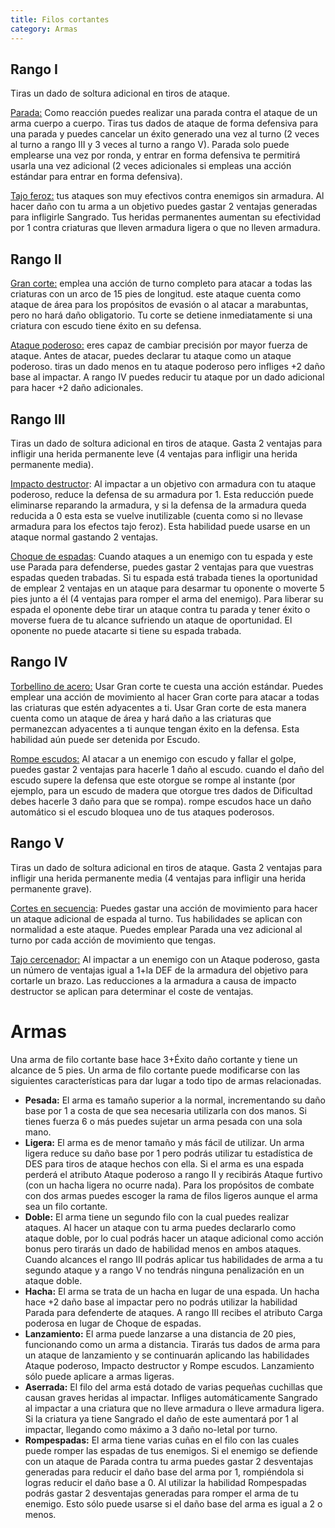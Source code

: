 ```yaml
---
title: Filos cortantes
category: Armas
---
```


## Rango I

Tiras un dado de soltura adicional en tiros de ataque.

<u>Parada:</u> Como reacción puedes realizar una parada contra el ataque de un arma cuerpo a cuerpo. Tiras tus dados de ataque de forma defensiva para una parada y puedes cancelar un éxito generado una vez al turno (2 veces al turno a rango III y 3 veces al turno a rango V). Parada solo puede emplearse una vez por ronda, y entrar en forma defensiva te permitirá usarla una vez adicional (2 veces adicionales si empleas una acción estándar para entrar en forma defensiva).

<u>Tajo feroz:</u> tus ataques son muy efectivos contra enemigos sin armadura. Al hacer daño con tu arma a un objetivo puedes gastar 2 ventajas generadas para infligirle Sangrado. Tus heridas permanentes aumentan su efectividad por 1 contra criaturas que lleven armadura ligera o que no lleven armadura.

## Rango II

<u>Gran corte:</u> emplea una acción de turno completo para atacar a todas las criaturas con un arco de 15 pies de longitud. este ataque cuenta como ataque de área para los propósitos de evasión o al atacar a marabuntas, pero no hará daño obligatorio. Tu corte se detiene inmediatamente si una criatura con escudo tiene éxito en su defensa.

<u>Ataque poderoso:</u> eres capaz de cambiar precisión por mayor fuerza de ataque. Antes de atacar, puedes declarar tu ataque como un ataque poderoso. tiras un dado menos en tu ataque poderoso pero infliges +2 daño base al impactar. A rango IV puedes reducir tu ataque por un dado adicional para hacer +2 daño adicionales.

## Rango III

Tiras un dado de soltura adicional en tiros de ataque. Gasta 2 ventajas para infligir una herida permanente leve (4 ventajas para infligir una herida permanente media). 

<u>Impacto destructor</u>: Al impactar a un objetivo con armadura con tu ataque poderoso, reduce la defensa de su armadura por 1. Esta reducción puede eliminarse reparando la armadura, y si la defensa de la armadura queda reducida a 0 esta esta se vuelve inutilizable (cuenta como si no llevase armadura para los efectos tajo feroz). Esta habilidad puede usarse en un ataque normal gastando 2 ventajas.

<u>Choque de espadas</u>: Cuando ataques a un enemigo con tu espada y este use Parada para defenderse, puedes gastar 2 ventajas para que vuestras espadas queden trabadas. Si tu espada está trabada tienes la oportunidad de emplear 2 ventajas en un ataque para desarmar tu oponente o moverte 5 pies junto a él (4 ventajas para romper el arma del enemigo). Para liberar su espada el oponente debe tirar un ataque contra tu parada y tener éxito o moverse fuera de tu alcance sufriendo un ataque de oportunidad. El oponente no puede atacarte si tiene su espada trabada.

## Rango IV

<u>Torbellino de acero:</u> Usar Gran corte te cuesta una acción estándar. Puedes emplear una acción de movimiento al hacer Gran corte para atacar a todas las criaturas que estén adyacentes a ti. Usar Gran corte de esta manera cuenta como un ataque de área y hará daño a las criaturas que permanezcan adyacentes a ti aunque tengan éxito en la defensa. Esta habilidad aún puede ser detenida por Escudo.

<u>Rompe escudos:</u> Al atacar a un enemigo con escudo y fallar el golpe, puedes gastar 2 ventajas para hacerle 1 daño al escudo. cuando el daño del escudo supere la defensa que este otorgue se rompe al instante (por ejemplo, para un escudo de madera que otorgue tres dados de Dificultad debes hacerle 3 daño para que se rompa). rompe escudos hace un daño automático si el escudo bloquea uno de tus ataques poderosos.

## Rango V

Tiras un dado de soltura adicional en tiros de ataque. Gasta 2 ventajas para infligir una herida permanente media (4 ventajas para infligir una herida permanente grave).

<u>Cortes en secuencia</u>: Puedes gastar una acción de movimiento para hacer un ataque adicional de espada al turno. Tus habilidades se aplican con normalidad a este ataque. Puedes emplear Parada una vez adicional al turno por cada acción de movimiento que tengas.

<u>Tajo cercenador:</u> Al impactar a un enemigo con un Ataque poderoso, gasta un número de ventajas igual a 1+la DEF de la armadura del objetivo para cortarle un brazo. Las reducciones a la armadura a causa de impacto destructor se aplican para determinar el coste de ventajas.

# Armas

Una arma de filo cortante base hace 3+Éxito daño cortante y tiene un alcance de 5 pies. Un arma de filo cortante puede modificarse con las siguientes características para dar lugar a todo tipo de armas relacionadas.

- **Pesada:** El arma es tamaño superior a la normal, incrementando su daño base por 1 a costa de que sea necesaria utilizarla con dos manos. Si tienes fuerza 6 o más puedes sujetar un arma pesada con una sola mano.
- **Ligera:** El arma es de menor tamaño y más fácil de utilizar. Un arma ligera reduce su daño base por 1 pero podrás utilizar tu estadística de DES para tiros de ataque hechos con ella. Si el arma es una espada perderá el atributo Ataque poderoso a rango II y recibirás Ataque furtivo (con un hacha ligera no ocurre nada). Para los propósitos de combate con dos armas puedes escoger la rama de filos ligeros aunque el arma sea un filo cortante.
- **Doble:** El arma tiene un segundo filo con la cual puedes realizar ataques. Al hacer un ataque con tu arma puedes declararlo como ataque doble, por lo cual podrás hacer un ataque adicional como acción bonus pero tirarás un dado de habilidad menos en ambos ataques. Cuando alcances el rango III podrás aplicar tus habilidades de arma a tu segundo ataque y a rango V no tendrás ninguna penalización en un ataque doble.
- **Hacha:** El arma se trata de un hacha en lugar de una espada. Un hacha hace +2 daño base al impactar pero no podrás utilizar la habilidad Parada para defenderte de ataques. A rango III recibes el atributo Carga poderosa en lugar de Choque de espadas.
- **Lanzamiento:** El arma puede lanzarse a una distancia de 20 pies, funcionando como un arma a distancia. Tirarás tus dados de arma para un ataque de lanzamiento y se continuarán aplicando las habilidades Ataque poderoso, Impacto destructor y Rompe escudos. Lanzamiento sólo puede aplicare a armas ligeras.
- **Aserrada:** El filo del arma está dotado de varias pequeñas cuchillas que causan graves heridas al impactar. Infliges automáticamente Sangrado al impactar a una criatura que no lleve armadura o lleve armadura ligera. Si la criatura ya tiene Sangrado el daño de este aumentará por 1 al impactar, llegando como máximo a 3 daño no-letal por turno.
- **Rompespadas:** El arma tiene varias cuñas en el filo con las cuales puede romper las espadas de tus enemigos. Si el enemigo se defiende con un ataque de Parada contra tu arma puedes gastar 2 desventajas generadas para reducir el daño base del arma por 1, rompiéndola si logras reducir el daño base a 0. Al utilizar la habilidad Rompespadas podrás gastar 2 desventajas generadas para romper el arma de tu enemigo. Esto sólo puede usarse si el daño base del arma es igual a 2 o menos.

